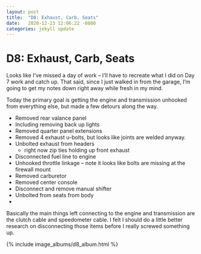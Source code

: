 ```yaml
---
layout: post
title:  "D8: Exhaust, Carb, Seats"
date:   2020-12-23 12:06:22 -0800
categories: jekyll update
---
```


# D8: Exhaust, Carb, Seats

Looks like I’ve missed a day of work – I’ll have to recreate what I did on Day 7 work and catch up.
That said, since I just walked in from the garage, I’m going to get my notes down right away while
fresh in my mind.

Today the primary goal is getting the engine and transmission unhooked from everything else,
but made a few detours along the way.

 * Removed rear valance panel
 * Including removing back up lights
 * Removed quarter panel extensions
 * Removed 4 exhaust u-bolts, but looks like joints are welded anyway.
 * Unbolted exhaust from headers
   * right now zip ties holding up front exhaust
 * Disconnected fuel line to engine
 * Unhooked throttle linkage – note it looks like bolts are missing at the firewall mount
 * Removed carburetor
 * Removed center console
 * Disconnect and remove manual shifter
 * Unbolted from seats from body
 * 
Basically the main things left connecting to the engine and transmission are the clutch cable and speedometer cable.  I felt I should do a little better research on disconnecting those items before I really screwed something up.

{% include image_albums/d8_album.html %}
